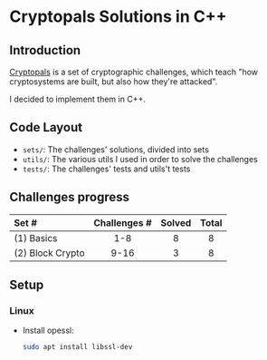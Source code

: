 # Cryptopals Solutions in C++
## Introduction
[Cryptopals](https://cryptopals.com/) is a set of cryptographic challenges, which teach "how cryptosystems are built, but also how they're attacked".

I decided to implement them in C++.

## Code Layout
* `sets/`: The challenges' solutions, divided into sets
* `utils/`: The various utils I used in order to solve the challenges
* `tests/`: The challenges' tests and utils't tests

## Challenges progress

| Set #            | Challenges # | Solved | Total |
| :--------------- | :----------: | :----: | :---: |
| (1) Basics       |     1-8      |   8    |   8   |
| (2) Block Crypto |     9-16     |   3    |   8   |

## Setup
### Linux

* Install opessl:
    ```bash
    sudo apt install libssl-dev
    ```